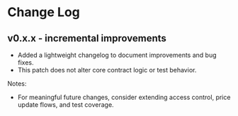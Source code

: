 # Change Log

## v0.x.x - incremental improvements

- Added a lightweight changelog to document improvements and bug fixes.
- This patch does not alter core contract logic or test behavior.

Notes:
- For meaningful future changes, consider extending access control, price update flows, and test coverage.
